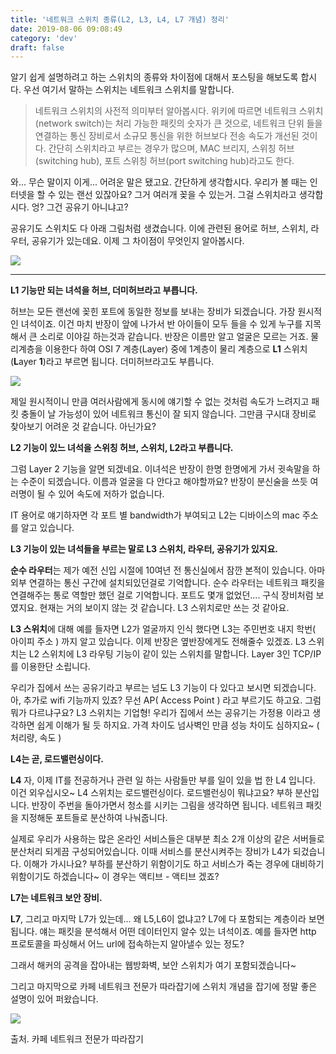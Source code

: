 ```yaml
---
title: '네트워크 스위치 종류(L2, L3, L4, L7 개념) 정리'
date: 2019-08-06 09:08:49
category: 'dev'
draft: false
---
```


알기 쉽게 설명하려고 하는 스위치의 종류와 차이점에 대해서 포스팅을 해보도록 합시다. 우선 여기서 말하는 스위치는 네트워크 스위치를 말합니다. 

> 네트워크 스위치의 사전적 의미부터 알아봅시다. 위키에 따르면 네트워크 스위치(network switch)는 처리 가능한 패킷의 숫자가 큰 것으로, 네트워크 단위 들을 연결하는 통신 장비로서 소규모 통신을 위한 허브보다 전송 속도가 개선된 것이다. 간단히 스위치라고 부르는 경우가 많으며, MAC 브리지, 스위칭 허브(switching hub), 포트 스위칭 허브(port switching hub)라고도 한다.

와... 무슨 말이지 이게... 어려운 말은 됐고요. 간단하게 생각합시다. 우리가 볼 때는 인터넷을 할 수 있는 랜선 있잖아요? 그거 여러개 꽂을 수 있는거. 그걸 스위치라고 생각합시다. 엉? 그건 공유기 아니냐고? 

공유기도 스위치도 다 아래 그림처럼 생겼습니다. 이에 관련된 용어로 허브, 스위치, 라우터, 공유기가 있는데요. 이제 그 차이점이 무엇인지 알아봅시다.

![](https://blog.kakaocdn.net/dn/dl8hD8/btqxfEr1UAM/wvhaBX2RPkXliBoax05ZxK/img.png)

* * *

**L1 기능만 되는 녀석을 허브, 더미허브라고 부릅니다.**

허브는 모든 랜선에 꽂힌 포트에 동일한 정보를 보내는 장비가 되겠습니다. 가장 원시적인 녀석이죠. 이건 마치 반장이 앞에 나가서 반 아이들이 모두 들을 수 있게 누구를 지목해서 큰 소리로 이야길 하는것과 같습니다. 반장은 이름만 알고 얼굴은 모르는 거죠. 물리계층을 이용한다 하여 OSI 7 계층(Layer) 중에 1계층이 물리 계층으로 **L1** 스위치(**L**ayer **1**)라고 부르면 됩니다. 더미허브라고도 부릅니다. 

![](https://blog.kakaocdn.net/dn/cgqVhp/btqxgzX1M7A/0pXWQbjhHXhQWwxTwyFgmk/img.png)

제일 원시적이니 만큼 여러사람에게 동시에 얘기할 수 없는 것처럼 속도가 느려지고 패킷 충돌이 날 가능성이 있어 네트워크 통신이 잘 되지 않습니다. 그만큼 구시대 장비로 찾아보기 어려운 것 같습니다. 아닌가요?

**L2 기능이 있느 녀석을 스위칭 허브, 스위치, L2라고 부릅니다.**

그럼 Layer 2 기능을 알면 되겠네요. 이녀석은 반장이 한명 한명에게 가서 귓속말을 하는 수준이 되겠습니다. 이름과 얼굴을 다 안다고 해야할까요? 반장이 분신술을 쓰듯 여러명이 될 수 있어 속도에 저하가 없습니다.

IT 용어로 얘기하자면 각 포트 별 bandwidth가 부여되고 L2는 디바이스의 mac 주소를 알고 있습니다.

**L3 기능이 있는 녀석들을 부르는 말로 L3 스위치, 라우터, 공유기가 있지요.**

**순수 라우터**는 제가 예전 신입 시절에 10여년 전 통신실에서 잠깐 본적이 있습니다. 아마 외부 연결하는 통신 구간에 설치되있던걸로 기억합니다. 순수 라우터는 네트워크 패킷을 연결해주는 통로 역할만 했던 걸로 기억합니다. 포트도 몇개 없었던.... 구식 장비처럼 보였지요. 현재는 거의 보이지 않는 것 같습니다. L3 스위치로만 쓰는 것 같아요.

**L3 스위치**에 대해 예를 들자면 L2가 얼굴까지 인식 했다면 L3는 주민번호 내지 학번( 아이피 주소 ) 까지 알고 있습니다. 이제 반장은 옆반장에게도 전해줄수 있겠죠. L3 스위치는 L2 스위치에 L3 라우팅 기능이 같이 있는 스위치를 말합니다. Layer 3인 TCP/IP 를 이용한단 소립니다.

우리가 집에서 쓰는 공유기라고 부르는 넘도 L3 기능이 다 있다고 보시면 되겠습니다. 아, 추가로 wifi 기능까지 있죠? 무선 AP( Access Point ) 라고 부르기도 하고요. 그럼 뭐가 다르냐구요? L3 스위치는 기업형! 우리가 집에서 쓰는 공유기는 가정용 이라고 생각하면 쉽게 이해가 될 듯 하지요. 가격 차이도 넘사벽인 만큼 성능 차이도 심하지요~ ( 처리량, 속도 )

**L4는 곧, 로드밸런싱이다.**

**L4** 자, 이제 IT를 전공하거나 관련 일 하는 사람들만 부를 일이 있을 법 한 L4 입니다. 이건 외우십시오~ L4 스위치는 로드밸런싱이다. 로드밸런싱이 뭐냐고요? 부하 분산입니다. 반장이 주번을 돌아가면서 청소를 시키는 그림을 생각하면 됩니다. 네트워크 패킷을 지정해둔 포트들로 분산하여 나눠줍니다.

실제로 우리가 사용하는 많은 온라인 서비스들은 대부분 최소 2개 이상의 같은 서버들로 분산처리 되게끔 구성되어있습니다. 이때 서비스를 분산시켜주는 장비가 L4가 되겄습니다. 이해가 가시나요? 부하를 분산하기 위함이기도 하고 서비스가 죽는 경우에 대비하기 위함이기도 하겠습니다~ 이 경우는 액티브 - 액티브 겠죠?

**L7는 네트워크 보안 장비.**

**L7**, 그리고 마지막 L7가 있는데... 왜 L5,L6이 없냐고? L7에 다 포함되는 계층이라 보면 됩니다. 얘는 패킷을 분석해서 어떤 데이터인지 알수 있는 녀석이죠. 예를 들자면 http 프로토콜을 파싱해서 어느 url에 접속하는지 알아낼수 있는 정도?

그래서 해커의 공격을 잡아내는 웹방화벽, 보안 스위치가 여기 포함되겠습니다~

그리고 마지막으로 카페 네트워크 전문가 따라잡기에 스위치 개념을 잡기에 정말 좋은 설명이 있어 퍼왔습니다.

![](https://blog.kakaocdn.net/dn/XFbTd/btqxhLQZXAV/r42yh6izJtrxlSO5aq6Hw0/img.png)

출처. 카페 네트워크 전문가 따라잡기
